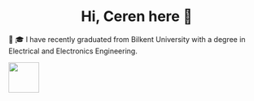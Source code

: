 <h1 align="center">Hi, Ceren here 👋</h1>

:tada: :mortar_board: I have recently graduated from Bilkent University with a degree in Electrical and Electronics Engineering. 

<img src="http://w3.bilkent.edu.tr/logo/ing-amblem.png" width="60" height="60"> 
